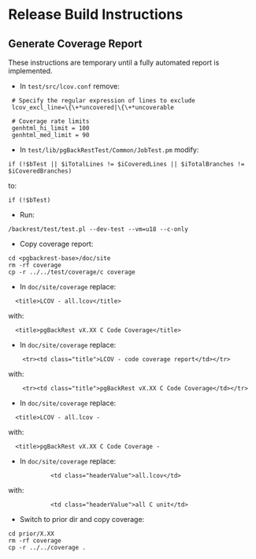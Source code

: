 # Release Build Instructions

## Generate Coverage Report

These instructions are temporary until a fully automated report is implemented.

- In `test/src/lcov.conf` remove:
```
 # Specify the regular expression of lines to exclude
 lcov_excl_line=\{\+*uncovered|\{\+*uncoverable

 # Coverage rate limits
 genhtml_hi_limit = 100
 genhtml_med_limit = 90
```

- In `test/lib/pgBackRestTest/Common/JobTest.pm` modify:
```
if (!$bTest || $iTotalLines != $iCoveredLines || $iTotalBranches != $iCoveredBranches)
```
to:
```
if (!$bTest)
```

- Run:
```
/backrest/test/test.pl --dev-test --vm=u18 --c-only
```

- Copy coverage report:
```
cd <pgbackrest-base>/doc/site
rm -rf coverage
cp -r ../../test/coverage/c coverage
```

- In `doc/site/coverage` replace:
```
  <title>LCOV - all.lcov</title>
```
with:
```
  <title>pgBackRest vX.XX C Code Coverage</title>
```

- In `doc/site/coverage` replace:
```
    <tr><td class="title">LCOV - code coverage report</td></tr>
```
with:
```
    <tr><td class="title">pgBackRest vX.XX C Code Coverage</td></tr>
```

- In `doc/site/coverage` replace:
```
  <title>LCOV - all.lcov -
```
with:
```
  <title>pgBackRest vX.XX C Code Coverage -
```

- In `doc/site/coverage` replace:
```
            <td class="headerValue">all.lcov</td>
```
with:
```
            <td class="headerValue">all C unit</td>
```

- Switch to prior dir and copy coverage:
```
cd prior/X.XX
rm -rf coverage
cp -r ../../coverage .
```

